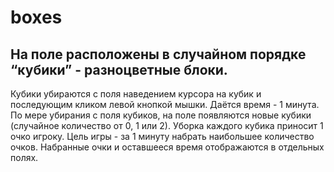 # boxes

## На поле расположены в случайном порядке “кубики” - разноцветные блоки. 
Кубики убираются с поля наведением курсора на кубик и последующим кликом левой кнопкой мышки. 
Даётся время - 1 минута. По мере убирания с поля кубиков, на поле появляются новые кубики (случайное количество от 0, 1 или 2). 
Уборка каждого кубика приносит 1 очко игроку. Цель игры - за 1 минуту набрать наибольшее количество очков. 
Набранные очки и оставшееся время отображаются в отдельных полях. 
